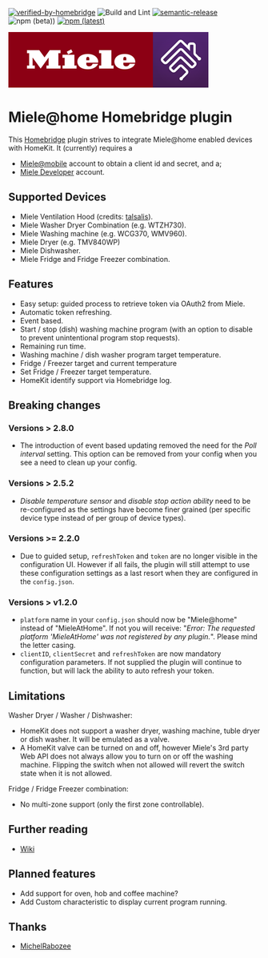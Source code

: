 [![verified-by-homebridge](https://badgen.net/badge/homebridge/verified/purple)](https://github.com/homebridge/homebridge/wiki/Verified-Plugins)
![Build and Lint](https://github.com/QuickSander/homebridge-mieleathome/workflows/Build%20and%20Lint/badge.svg)
[![semantic-release](https://img.shields.io/badge/%20%20%F0%9F%93%A6%F0%9F%9A%80-semantic--release-e10079.svg)](https://github.com/semantic-release/semantic-release)
![npm (beta))](https://img.shields.io/npm/v/homebridge-mieleathome/beta.svg)
[![npm (latest)](https://img.shields.io/npm/v/homebridge-mieleathome/latest)](https://www.npmjs.com/package/homebridge-mieleathome)

![Miele + Homebridge](./homebridge-ui/public/miele-homebridge.png "Miele + Homebridge")


# Miele@home Homebridge plugin

This [Homebridge](https://homebridge.io) plugin strives to integrate Miele@home enabled devices with HomeKit.
It (currently) requires a
+ [Miele@mobile](http://www.miele.com) account to obtain a client id and secret, and a;
+ [Miele Developer](http://www.miele.com/developer) account.

## Supported Devices
- Miele Ventilation Hood (credits: [talsalis](https://github.com/talsalis/homebridge-miele-hood)).
- Miele Washer Dryer Combination (e.g. WTZH730). 
- Miele Washing machine (e.g. WCG370, WMV960).
- Miele Dryer (e.g. TMV840WP)
- Miele Dishwasher.
- Miele Fridge and Fridge Freezer combination.

## Features
- Easy setup: guided process to retrieve token via OAuth2 from Miele.
- Automatic token refreshing.
- Event based.
- Start / stop (dish) washing machine program (with an option to disable to prevent unintentional program stop requests).
- Remaining run time.
- Washing machine / dish washer program target temperature.
- Fridge / Freezer target and current temperature
- Set Fridge / Freezer target temperature.
- HomeKit identify support via Homebridge log.


## Breaking changes
### Versions > 2.8.0
- The introduction of event based updating removed the need for the _Poll interval_ setting. This option can be removed from
your config when you see a need to clean up your config.

### Versions > 2.5.2
- _Disable temperature sensor_ and _disable stop action ability_ need to be re-configured as the settings have become
finer grained (per specific device type instead of per group of device types).

### Versions >= 2.2.0
- Due to guided setup, `refreshToken` and `token` are no longer visible in the configuration UI. However if all fails,
  the plugin will still attempt to use these configuration settings as a last resort when they are configured in the `config.json`.

### Versions > v1.2.0
- `platform` name in your `config.json` should now be "Miele@home" instead of "MieleAtHome". If not you will receive: "_Error: The requested platform 'MieleAtHome' was not registered by any plugin._". Please mind the letter casing.
- `clientID`, `clientSecret` and `refreshToken` are now mandatory configuration parameters. If not supplied the plugin will continue to 
  function, but will lack the ability to auto refresh your token.

## Limitations

Washer Dryer / Washer / Dishwasher:
- HomeKit does not support a washer dryer, washing machine, tuble dryer  or dish washer. It will be emulated as a valve.
- A HomeKit valve can be turned on and off, however Miele's 3rd party Web API does not always allow you to turn on or off the washing 
  machine. Flipping the switch when not allowed will revert the switch state when it is not allowed.

Fridge / Fridge Freezer combination:
- No multi-zone support (only the first zone controllable).

## Further reading
- [Wiki](../../wiki/)

## Planned features
- Add support for oven, hob and coffee machine?
- Add Custom characteristic to display current program running.

## Thanks
- [MichelRabozee](https://github.com/MichelRabozee)
